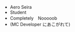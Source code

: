 - Aero Seira
- Student
- Completely　Nooooob
- (MC Developer にあこがれて)
<!---
Aerolaxy/Aerolaxy is a ✨ special ✨ repository because its `README.md` (this file) appears on your GitHub profile.
You can click the Preview link to take a look at your changes.
--->
